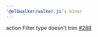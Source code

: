 ```yaml
---
'@elbwalker/walker.js': minor
---
```


action Filter type doesn't trim
[#288](https://github.com/elbwalker/walkerOS/issues/288)

